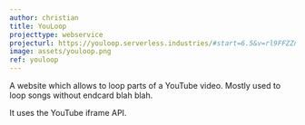 ```yaml
---
author: christian
title: YouLoop
projecttype: webservice
projecturl: https://youloop.serverless.industries/#start=6.5&v=rl9FFZZnWWo&end=269.09
image: assets/youloop.png
ref: youloop
---
```


A website which allows to loop parts of a YouTube video.
Mostly used to loop songs without endcard blah blah.

It uses the YouTube iframe API.
